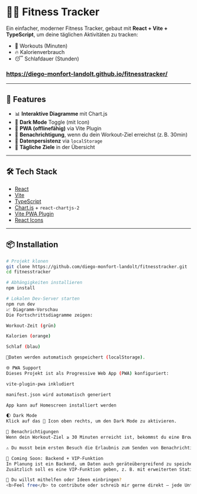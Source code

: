 # 🏋️‍♂️ Fitness Tracker

Ein einfacher, moderner Fitness Tracker, gebaut mit **React + Vite + TypeScript**, um deine täglichen Aktivitäten zu tracken:

- 💪 Workouts (Minuten)
- 🔥 Kalorienverbrauch
- 😴 Schlafdauer (Stunden)

### https://diego-monfort-landolt.github.io/fitnesstracker/

---

## 🚀 Features

- 📊 **Interaktive Diagramme** mit Chart.js
- 🌙 **Dark Mode** Toggle (mit Icon)
- 📲 **PWA (offlinefähig)** via Vite Plugin
- 🔔 **Benachrichtigung**, wenn du dein Workout-Ziel erreichst (z. B. 30min)
- 💾 **Datenpersistenz** via `localStorage`
- 🎯 **Tägliche Ziele** in der Übersicht

---

## 🛠️ Tech Stack

- [React](https://reactjs.org/)
- [Vite](https://vitejs.dev/)
- [TypeScript](https://www.typescriptlang.org/)
- [Chart.js](https://www.chartjs.org/) + `react-chartjs-2`
- [Vite PWA Plugin](https://vite-pwa-org.netlify.app/)
- [React Icons](https://react-icons.github.io/react-icons/)

---

## 📦 Installation

```bash
# Projekt klonen
git clone https://github.com/diego-monfort-landolt/fitnesstracker.git
cd fitnesstracker

# Abhängigkeiten installieren
npm install

# Lokalen Dev-Server starten
npm run dev
📈 Diagramm-Vorschau
Die Fortschrittsdiagramme zeigen:

Workout-Zeit (grün)

Kalorien (orange)

Schlaf (blau)

📍Daten werden automatisch gespeichert (localStorage).

🌐 PWA Support
Dieses Projekt ist als Progressive Web App (PWA) konfiguriert:

vite-plugin-pwa inkludiert

manifest.json wird automatisch generiert

App kann auf Homescreen installiert werden

🌓 Dark Mode
Klick auf das 🌙 Icon oben rechts, um den Dark Mode zu aktivieren.

🔔 Benachrichtigungen
Wenn dein Workout-Ziel ≥ 30 Minuten erreicht ist, bekommst du eine Browser-Benachrichtigung.

⚠️ Du musst beim ersten Besuch die Erlaubnis zum Senden von Benachrichtigungen erteilen

🧩 Coming Soon: Backend + VIP-Funktion
In Planung ist ein Backend, um Daten auch geräteübergreifend zu speichern.
Zusätzlich soll es eine VIP-Funktion geben, z. B. mit erweiterten Statistiken, Wochen-Reports oder personalisierten Zielen.

🙌 Du willst mithelfen oder Ideen einbringen?
<b>Feel free</b> to contribute oder schreib mir gerne direkt – jede Unterstützung ist willkommen!